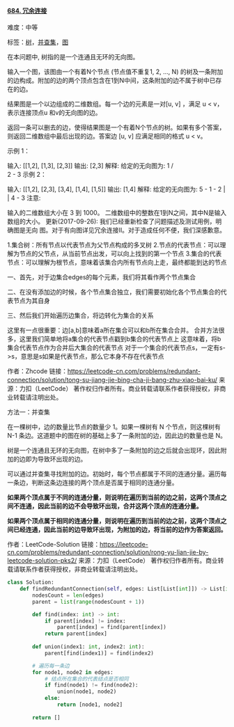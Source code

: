 #### [684. 冗余连接](https://leetcode-cn.com/problems/redundant-connection/)

难度：中等

标签：[树](../原理/树.md)，[并查集](../原理/并查集.md)，[图](../原理/图.md)

在本问题中, 树指的是一个连通且无环的无向图。

输入一个图，该图由一个有着N个节点 (节点值不重复1, 2, ..., N) 的树及一条附加的边构成。附加的边的两个顶点包含在1到N中间，这条附加的边不属于树中已存在的边。

结果图是一个以边组成的二维数组。每一个边的元素是一对[u, v] ，满足 u < v，表示连接顶点u 和v的无向图的边。

返回一条可以删去的边，使得结果图是一个有着N个节点的树。如果有多个答案，则返回二维数组中最后出现的边。答案边 [u, v] 应满足相同的格式 u < v。

示例 1：

输入: [[1,2], [1,3], [2,3]]
输出: [2,3]
解释: 给定的无向图为:
  1
 / \
2 - 3
示例 2：

输入: [[1,2], [2,3], [3,4], [1,4], [1,5]]
输出: [1,4]
解释: 给定的无向图为:
5 - 1 - 2
    |   |
    4 - 3
注意:

输入的二维数组大小在 3 到 1000。
二维数组中的整数在1到N之间，其中N是输入数组的大小。
更新(2017-09-26):
我们已经重新检查了问题描述及测试用例，明确图是无向 图。对于有向图详见冗余连接II。对于造成任何不便，我们深感歉意。



1.集合树：所有节点以代表节点为父节点构成的多叉树
2.节点的代表节点：可以理解为节点的父节点，从当前节点出发，可以向上找到的第一个节点
3.集合的代表节点：可以理解为根节点，意味着该集合内所有节点向上走，最终都能到达的节点

一、首先，对于边集合edges的每个元素，我们将其看作两个节点集合

二、在没有添加边的时候，各个节点集合独立，我们需要初始化各个节点集合的代表节点为其自身

三、然后我们开始遍历边集合，将边转化为集合的关系

这里有一点很重要：边[a,b]意味着a所在集合可以和b所在集合合并。
合并方法很多，这里我们简单地将a集合的代表节点戳到b集合的代表节点上
这意味着，将b集合代表节点作为合并后大集合的代表节点
对于一个集合的代表节点s，一定有s->s，意思是s如果是代表节点，那么它本身不存在代表节点

作者：Zhcode
链接：https://leetcode-cn.com/problems/redundant-connection/solution/tong-su-jiang-jie-bing-cha-ji-bang-zhu-xiao-bai-ku/
来源：力扣（LeetCode）
著作权归作者所有。商业转载请联系作者获得授权，非商业转载请注明出处。

方法一：并查集

在一棵树中，边的数量比节点的数量少 1。如果一棵树有 N 个节点，则这棵树有 N-1 条边。这道题中的图在树的基础上多了一条附加的边，因此边的数量也是 N。

树是一个连通且无环的无向图，在树中多了一条附加的边之后就会出现环，因此附加的边即为导致环出现的边。

可以通过并查集寻找附加的边。初始时，每个节点都属于不同的连通分量。遍历每一条边，判断这条边连接的两个顶点是否属于相同的连通分量。

**如果两个顶点属于不同的连通分量，则说明在遍历到当前的边之前，这两个顶点之间不连通，因此当前的边不会导致环出现，合并这两个顶点的连通分量。**

**如果两个顶点属于相同的连通分量，则说明在遍历到当前的边之前，这两个顶点之间已经连通，因此当前的边导致环出现，为附加的边，将当前的边作为答案返回。**

作者：LeetCode-Solution
链接：https://leetcode-cn.com/problems/redundant-connection/solution/rong-yu-lian-jie-by-leetcode-solution-pks2/
来源：力扣（LeetCode）
著作权归作者所有。商业转载请联系作者获得授权，非商业转载请注明出处。

```python
class Solution:
    def findRedundantConnection(self, edges: List[List[int]]) -> List[int]:
        nodesCount = len(edges)
        parent = list(range(nodesCount + 1))

        def find(index: int) -> int:
            if parent[index] != index:
                parent[index] = find(parent[index])
            return parent[index]
        
        def union(index1: int, index2: int):
            parent[find(index1)] = find(index2)

        # 遍历每一条边
        for node1, node2 in edges:
            # 结点所在集合的代表结点是否相同
            if find(node1) != find(node2):
                union(node1, node2)
            else:
                return [node1, node2]
        
        return []
```

